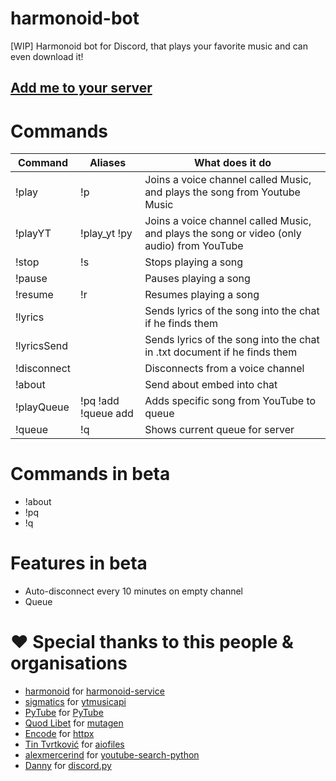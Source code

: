 # harmonoid-bot
[WIP] Harmonoid bot for Discord, that plays your favorite music and can even download it!

## [Add me to your server](https://discord.com/oauth2/authorize?client_id=802600265005137980&scope=bot&permissions=36932608)


# Commands
| Command                 | Aliases             | What does it do                                                                           |
|-------------------------|---------------------|-------------------------------------------------------------------------------------------|
| !play <song name>       | !p                  | Joins a voice channel called Music, and plays the song from Youtube Music                 |
| !playYT <song name>     | !play_yt !py        | Joins a voice channel called Music, and plays the song or video (only audio) from YouTube |
| !stop                   | !s                  | Stops playing a song                                                                      |
| !pause                  |                     | Pauses playing a song                                                                     |
| !resume                 | !r                  | Resumes playing a song                                                                    |
| !lyrics <song name>     |                     | Sends lyrics of the song into the chat if he finds them                                   |
| !lyricsSend <song name> |                     | Sends lyrics of the song into the chat in .txt document if he finds them                  |
| !disconnect             |                     | Disconnects from a voice channel                                                          |
| !about                  |                     | Send about embed into chat                                                                |
| !playQueue <song name>  | !pq !add !queue add | Adds specific song from YouTube to queue                                                  |
| !queue                  | !q                  | Shows current queue for server                                                            |

# Commands in beta
- !about
- !pq <song name>
- !q

# Features in beta
- Auto-disconnect every 10 minutes on empty channel
- Queue

# :heart: Special thanks to this people & organisations
- [harmonoid](https://github.com/harmonoid) for [harmonoid-service](https://github.com/harmonoid/harmonoid-service)
- [sigmatics](https://github.com/sigma67) for [ytmusicapi](https://github.com/sigma67/ytmusicapi)
- [PyTube](https://github.com/pytube) for [PyTube](https://github.com/pytube/pytube)
- [Quod Libet](https://github.com/quodlibet) for [mutagen](https://github.com/quodlibet/mutagen)
- [Encode](https://github.com/encode) for [httpx](https://github.com/encode/httpx)
- [Tin Tvrtković](https://github.com/Tinche) for [aiofiles](https://github.com/Tinche/aiofiles)
- [alexmercerind](https://github.com/alexmercerind) for [youtube-search-python](https://github.com/alexmercerind/youtube-search-python)
- [Danny](https://github.com/Rapptz) for [discord.py](https://github.com/Rapptz/discord.py)

<!--
# News
We removed auto-disconnect, since during testing, it crashed a server
-->
